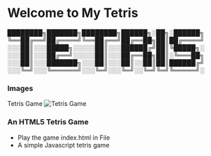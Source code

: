 # Welcome to My Tetris

████████╗███████╗████████╗██████╗░██╗░██████╗
╚══██╔══╝██╔════╝╚══██╔══╝██╔══██╗██║██╔════╝
░░░██║░░░█████╗░░░░░██║░░░██████╔╝██║╚█████╗░
░░░██║░░░██╔══╝░░░░░██║░░░██╔══██╗██║░╚═══██╗
░░░██║░░░███████╗░░░██║░░░██║░░██║██║██████╔╝
░░░╚═╝░░░╚══════╝░░░╚═╝░░░╚═╝░░╚═╝╚═╝╚═════╝░

### Images
Tetris Game
![Tetris Game](https://github.com/beknurmaxalbayev/Tetris-Game-Javascript/blob/main/Tetris-Game-Javascript.jpg?raw=true)
### An HTML5 Tetris Game
* Play the game index.html in File
* A simple Javascript tetris game
